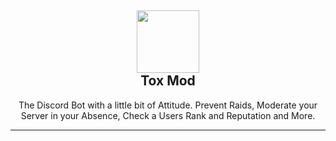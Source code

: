 <h2 align='center'><img src="https://toxmod.xyz/images/ToxModLogo.gif" height='100px' width='100px' /><br>Tox Mod </h2>
<p align="center">The Discord Bot with a little bit of Attitude. Prevent Raids, Moderate your Server in your Absence, Check a Users Rank and Reputation and More.</p>

<hr>
